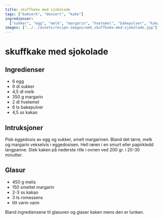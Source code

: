 ```yaml
---
title: skuffkake med sjokolade
tags: ["bakverk", "dessert", "kake"]
ingredienser:
  ["sukker", "egg", "melk", "margarin", "hvetemel", "bakepulver", "kakao"]
images: ["../../assets/recipe-images/web_skuffkake-med-sjokolade.jpg"]
---
```


# skuffkake med sjokolade

## Ingredienser

- 6 egg
- 9 dl sukker
- 4,5 dl melk
- 350 g margarin
- 2 dl hvetemel
- 6 ts bakepulver
- 4,5 ss kakao

## Intruksjoner

Pisk eggedosis av egg og sukker, smelt margarinen. Bland det tørre, melk og margarin vekselvis i eggedosisen. Hell røren i en smurt eller papirkledd langpanne. Stek kaken på nederste rille i ovnen ved 200 gr. i 20-30 minutter.

## Glasur

- 450 g melis
- 150 smeltet margarin
- 2-3 ss kakao
- 3 ts romessens
- litt varm vann

Bland ingrediensene til glasuren og glaser kaken mens den er lunken.
